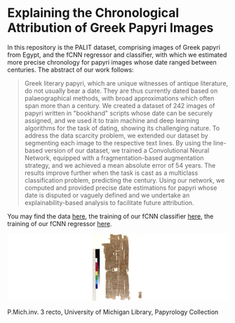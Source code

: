# Explaining the Chronological Attribution of Greek Papyri Images

In this repository is the PALIT dataset, comprising images of Greek papyri from Egypt, and the fCNN regressor and classifier, with which we estimated more precise chronology for papyri images whose date ranged between centuries. The abstract of our work follows:

> Greek literary papyri, which are unique witnesses of antique literature, do not usually bear a date. They are thus currently dated based on palaeographical methods, with broad approximations which often span more than a century. We created a dataset of 242 images of papyri written in "bookhand" scripts whose date can be securely assigned, and we used it to train machine and deep learning algorithms for the task of dating, showing its challenging nature. To address the data scarcity problem, we extended our dataset by segmenting each image to the respective text lines. By using the line-based version of our dataset, we trained a Convolutional Neural Network, equipped with a fragmentation-based augmentation strategy, and we achieved a mean absolute error of 54 years. The results improve further when the task is cast as a multiclass classification problem, predicting the century. Using our network, we computed and provided precise date estimations for papyri whose date is disputed or vaguely defined and we undertake an explainability-based analysis to facilitate future attribution. 


You may find the data [here](https://github.com/ipavlopoulos/palit/tree/main/data/split), the training of our fCNN classifier [here](https://github.com/ipavlopoulos/palit/blob/main/code/fcnnc.ipynb), the training of our fCNN regressor [here](https://github.com/ipavlopoulos/palit/blob/main/code/fcnnr.ipynb).

<p><img src="P.Mich.inv.%203.png"/></p>
P.Mich.inv. 3 recto, University of Michigan Library, Papyrology Collection
